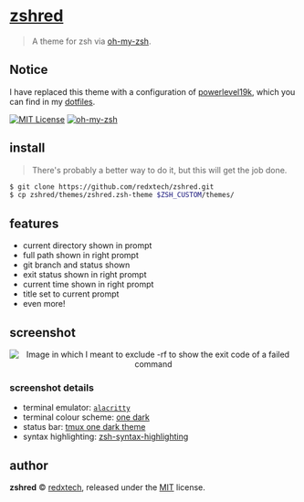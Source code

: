 # [zshred][repo-link]
> A theme for zsh via [oh-my-zsh][omz-link].

## Notice
I have replaced this theme with a configuration of [powerlevel19k][p10k-link], which you can find
in my [dotfiles][dotfiles-link].

[![MIT License](https://img.shields.io/github/license/redxtech/zshred)](/LICENSE)
[![oh-my-zsh](https://img.shields.io/github/stars/robbyrussell/oh-my-zsh?label=oh-my-zsh)][omz-link]

## install
> There's probably a better way to do it, but this will get the job done.

```zsh
$ git clone https://github.com/redxtech/zshred.git
$ cp zshred/themes/zshred.zsh-theme $ZSH_CUSTOM/themes/
```

## features

* current directory shown in prompt
* full path shown in right prompt
* git branch and status shown
* exit status shown in right prompt
* current time shown in right prompt
* title set to current prompt
* even more!

## screenshot

<p align="center">
<img src="https://i.imgur.com/6dogeQJ.png" alt="Image in which I meant to exclude -rf to show the exit code of a failed command">
</p>

### screenshot details
* terminal emulator: [`alacritty`][alacritty]
* terminal colour scheme: [one dark][a-one-dark]
* status bar: [tmux one dark theme][tmux-one-dark]
* syntax highlighting: [zsh-syntax-highlighting][syntax]

## author

**zshred** © [redxtech][author], released under the [MIT][mit] license.

[mit]:              https://opensource.org/licenses/MIT
[author]:           https://github.com/redxtech
[omz-link]:         https://github.com/robbyrussell/oh-my-zsh
[repo-link]:        https://github.com/redxtech/zshred
[alacritty]:        https://github.com/jwilm/alacritty
[a-one-dark]:       https://github.com/jwilm/alacritty/wiki/Color-schemes#one-dark
[tmux-one-dark]:    https://github.com/odedlaz/tmux-onedark-theme
[syntax]:           https://github.com/zsh-users/zsh-syntax-highlighting
[p10k-link]:        https://github.com/romkatv/powerlevel10k
[dotfiles-link]:    https://github.com/redxtech/dotfiles/blob/master/.p10k.zsh

